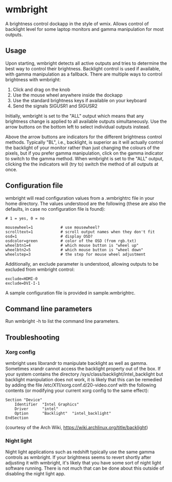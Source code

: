 # wmbright

A brightness control dockapp in the style of wmix. Allows control of backlight
level for some laptop monitors and gamma manipulation for most outputs.

## Usage

Upon starting, wmbright detects all active outputs and tries to determine the
best way to control their brightness. Backlight control is used if available,
with gamma manipulation as a fallback. There are multiple ways to control
brightness with wmbright:

 1. Click and drag on the knob
 2. Use the mouse wheel anywhere inside the dockapp
 3. Use the standard brightness keys if available on your keyboard
 4. Send the signals SIGUSR1 and SIGUSR2

Initially, wmbright is set to the "ALL" output which means that any
brightness change is applied to all available outputs simultaneously. Use
the arrow buttons on the bottom left to select individual outputs instead.

Above the arrow buttons are indicators for the different brightness control
methods. Typically "BL", i.e., backlight, is superior as it will actually
control the backlight of your monitor rather than just changing the colours
of the pixels, but if you prefer gamma manipulation, click on the gamma
indicator to switch to the gamma method. When wmbright is set to the "ALL"
output, clicking the the indicators will (try to) switch the method of all
outputs at once.

## Configuration file

wmbright will read configuration values from a .wmbrightrc file in your
home directory. The values understood are the following (these are also
the defaults, in case no configuration file is found):

    # 1 = yes, 0 = no
    
    mousewheel=1            # use mousewheel?
    scrolltext=1            # scroll output names when they don't fit
    osd=1                   # display OSD?
    osdcolor=green          # color of the OSD (from rgb.txt)
    wheelbtn1=4             # which mouse button is "wheel up"
    wheelbtn2=5             # which mouse button is "wheel down"
    wheelstep=3             # the step for mouse wheel adjustment

Additionally, an exclude parameter is understood, allowing outputs to be
excluded from wmbright control:

    exclude=HDMI-0
    exclude=DVI-I-1

A sample configuration file is provided in sample.wmbrightrc.

## Command line parameters

Run wmbright -h to list the command line parameters.

## Troubleshooting

### Xorg config

wmbright uses libxrandr to manipulate backlight as well as gamma. Sometimes
xrandr cannot access the backlight property out of the box. If your system
contains the directory /sys/class/backlight/intel_backlight but backlight
manipulation does not work, it is likely that this can be remedied by adding
the file /etc/X11/xorg.conf.d/20-video.conf with the following contents (or
modifying your current xorg config to the same effect):

    Section "Device"
        Identifier  "Intel Graphics"
        Driver      "intel"
        Option      "Backlight"  "intel_backlight"
    EndSection

(courtesy of the Arch Wiki, https://wiki.archlinux.org/title/backlight)

### Night light

Night light applications such as redshift typically use the same gamma controls
as wmbright. If your brightness seems to revert shortly after adjusting it with
wmbright, it's likely that you have some sort of night light software running.
There is not much that can be done about this outside of disabling the night
light app.

